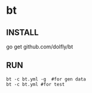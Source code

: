 # bt

## INSTALL
go get github.com/dolfly/bt
## RUN
```
bt -c bt.yml -g  #for gen data
bt -c bt.yml #for test
```
